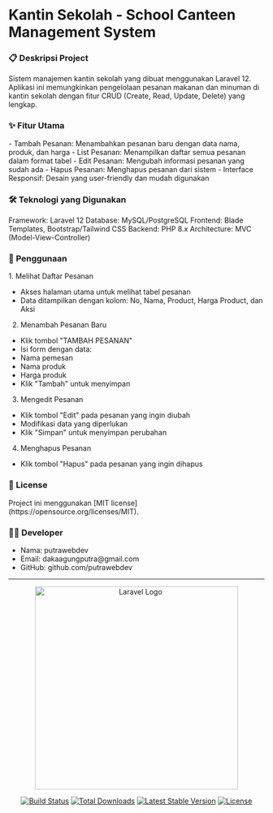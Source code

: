 
<h1>Kantin Sekolah - School Canteen Management System</h1>

<h3>📋 Deskripsi Project</h3> 
Sistem manajemen kantin sekolah yang dibuat menggunakan Laravel 12. Aplikasi ini memungkinkan pengelolaan pesanan makanan dan minuman di kantin sekolah dengan fitur CRUD (Create, Read, Update, Delete) yang lengkap.

<h3>✨ Fitur Utama</h3> 
- Tambah Pesanan: Menambahkan pesanan baru dengan data nama, produk, dan harga
- List Pesanan: Menampilkan daftar semua pesanan dalam format tabel
- Edit Pesanan: Mengubah informasi pesanan yang sudah ada
- Hapus Pesanan: Menghapus pesanan dari sistem
- Interface Responsif: Desain yang user-friendly dan mudah digunakan

<h3>🛠️ Teknologi yang Digunakan</h3>
Framework: Laravel 12
Database: MySQL/PostgreSQL
Frontend: Blade Templates, Bootstrap/Tailwind CSS
Backend: PHP 8.x
Architecture: MVC (Model-View-Controller)

<h3>📱 Penggunaan</h3>
1. Melihat Daftar Pesanan
<ul>
    <li>Akses halaman utama untuk melihat tabel pesanan</li>
    <li>Data ditampilkan dengan kolom: No, Nama, Product, Harga Product, dan Aksi</li>
</ul>

2. Menambah Pesanan Baru
<ul>
    <li>Klik tombol "TAMBAH PESANAN"</li>
    <li>Isi form dengan data:</li>
    <li>Nama pemesan</li>
    <li>Nama produk</li>
    <li>Harga produk</li>
    <li>Klik "Tambah" untuk menyimpan</li>
</ul>

3. Mengedit Pesanan
<ul>
    <li>Klik tombol "Edit" pada pesanan yang ingin diubah</li>
    <li>Modifikasi data yang diperlukan</li>
    <li>Klik "Simpan" untuk menyimpan perubahan</li>
</ul>

4. Menghapus Pesanan
<ul>
    <li>Klik tombol "Hapus" pada pesanan yang ingin dihapus</li>
</ul>


<h3>📄 License</h3>
Project ini menggunakan [MIT license](https://opensource.org/licenses/MIT).

<h3>👨‍💻 Developer</h3>
<ul>
    <li>Nama: putrawebdev</li>
    <li>Email: dakaagungputra@gmail.com</li>
    <li>GitHub: github.com/putrawebdev</li>
</ul>

<hr>
<p align="center"><a href="https://laravel.com" target="_blank"><img src="https://raw.githubusercontent.com/laravel/art/master/logo-lockup/5%20SVG/2%20CMYK/1%20Full%20Color/laravel-logolockup-cmyk-red.svg" width="400" alt="Laravel Logo"></a></p>

<p align="center">
<a href="https://github.com/laravel/framework/actions"><img src="https://github.com/laravel/framework/workflows/tests/badge.svg" alt="Build Status"></a>
<a href="https://packagist.org/packages/laravel/framework"><img src="https://img.shields.io/packagist/dt/laravel/framework" alt="Total Downloads"></a>
<a href="https://packagist.org/packages/laravel/framework"><img src="https://img.shields.io/packagist/v/laravel/framework" alt="Latest Stable Version"></a>
<a href="https://packagist.org/packages/laravel/framework"><img src="https://img.shields.io/packagist/l/laravel/framework" alt="License"></a>
</p>
